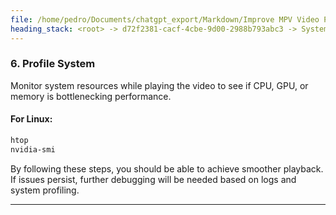 ```yaml
---
file: /home/pedro/Documents/chatgpt_export/Markdown/Improve MPV Video Playback.md
heading_stack: <root> -> d72f2381-cacf-4cbe-9d00-2988b793abc3 -> System -> 95c09f59-8b0e-4edc-b0dd-971bed8c2aac -> System -> aaa2efe2-35da-40e0-9038-4d87d09532da -> User -> 785653dd-b9e0-47a8-951c-58227314c9a1 -> Assistant -> 1. Update Drivers -> 2. MPV Configuration -> 3. Disable V-Sync -> 4. Run MPV with High Priority -> For Linux: -> 5. Troubleshoot with Logs -> 6. Profile System
---
```

### 6. Profile System
Monitor system resources while playing the video to see if CPU, GPU, or memory is bottlenecking performance.

#### For Linux:

```bash
htop
nvidia-smi
```

By following these steps, you should be able to achieve smoother playback. If issues persist, further debugging will be needed based on logs and system profiling.

---

